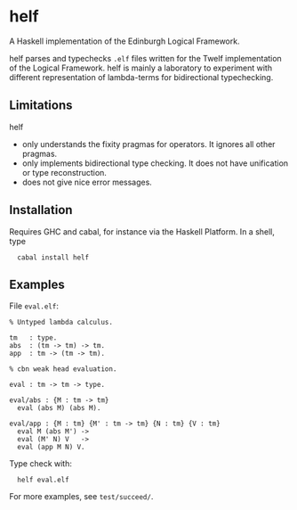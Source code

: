 # helf
A Haskell implementation of the Edinburgh Logical Framework.

helf parses and typechecks `.elf` files written for the Twelf implementation
of the Logical Framework.  helf is mainly a laboratory to experiment with different
representation of lambda-terms for bidirectional typechecking.

## Limitations

helf
+ only understands the fixity pragmas for operators.  It ignores all other pragmas.
+ only implements bidirectional type checking.  It does not have unification or type reconstruction.
+ does not give nice error messages.

## Installation

Requires GHC and cabal, for instance via the Haskell Platform.
In a shell, type
```
  cabal install helf
```

## Examples

File `eval.elf`:
```elf
% Untyped lambda calculus.

tm   : type.
abs  : (tm -> tm) -> tm.
app  : tm -> (tm -> tm).

% cbn weak head evaluation.

eval : tm -> tm -> type.

eval/abs : {M : tm -> tm}
  eval (abs M) (abs M).

eval/app : {M : tm} {M' : tm -> tm} {N : tm} {V : tm}
  eval M (abs M') ->
  eval (M' N) V   ->
  eval (app M N) V.
```
Type check with:
```
  helf eval.elf
```

For more examples, see `test/succeed/`.
